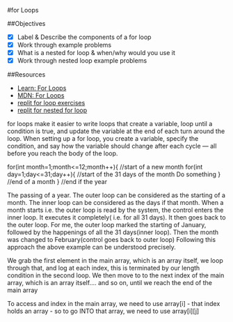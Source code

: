 #for Loops

##Objectives
- [X] Label & Describe the components of a for loop
- [X] Work through example problems
- [X] What is a nested for loop & when/why would you use it
- [X] Work through nested loop example problems

##Resources
- [Learn: For Loops](https://learn.galvanize.com/content/gSchool/javascript-curriculum/master/10_Syntax/02_Control_Flow.md#for-loops)
- [MDN: For Loops](https://developer.mozilla.org/en-US/docs/Web/JavaScript/Reference/Statements/for)
- [replit for loop exercises](https://repl.it/@saxmannjr/HospitableSoulfulRom)
- [replit for nested for loop](https://repl.it/@saxmannjr/NervousSingleNetframework)

for loops make it easier to write loops that create a variable, loop until a condition is true, and update the variable at the end of each turn around the loop. When setting up a for loop, you create a variable, specify the condition, and say how the variable should change after each cycle — all before you reach the body of the loop.

for(int month=1;month<=12;month++){
    //start of a new month
  for(int day=1;day<=31;day++){
      //start of the 31 days of the month
      Do something
    }
    //end of a month
  }
//end if the year

The passing of a year.
The outer loop can be considered as the starting of a month.
The inner loop can be considered as the days if that month.
When a month starts i.e. the outer loop is read by the system, the control enters the inner loop. It executes it completely( i.e. for all 31 days). It then goes back to the outer loop.
For me, the outer loop marked the starting of January, followed by the happenings of all the 31 days(inner loop). Then the month was changed to February(control goes back to outer loop)
Following this approach the above example can be understood precisely.

We grab the first element in the main array, which is an array itself, we loop through that, and log at each index, this is terminated by our length condition in the second loop. We then move to to the next index of the main array, which is an array itself.... and so on, until we reach the end of the main array

To access and index in the main array, we need to use array[i] - that index holds an array - so to go INTO that array, we need to use array[i][j]

